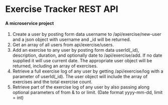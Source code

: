 # Exercise Tracker REST API

#### A microservice project

1. Create a user by posting form data username to /api/exercise/new-user and a json object with username and _id will be returned.
2. Get an array of all users from api/exercise/users.
3. Add an exercise to any user by posting form data userId(_id), description, duration, and optionally date to /api/exercise/add. If no date supplied it will use current date. The appropriate user object will be returned, including an array of exercises.
4. Retrieve a full exercise log of any user by getting /api/exercise/log with a parameter of userId(_id). The user object will include the array of exercises and the total exercise count.
5. Retrieve part of the exercise log of any user by also passing along optional parameters of from & to or limit. (Date format yyyy-mm-dd, limit = int)
